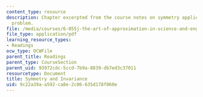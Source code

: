 ```yaml
---
content_type: resource
description: Chapter excerpted from the course notes on symmetry applied to a geometric
  problem.
file: /media/courses/6-055j-the-art-of-approximation-in-science-and-engineering-spring-2008/9c22a39aa592ca8e2c06635d178f060e_feb20b.pdf
file_type: application/pdf
learning_resource_types:
- Readings
ocw_type: OCWFile
parent_title: Readings
parent_type: CourseSection
parent_uid: 93972cdc-5ccd-7b9a-8839-db7ed3c37011
resourcetype: Document
title: Symmetry and Invariance
uid: 9c22a39a-a592-ca8e-2c06-635d178f060e
---
```

